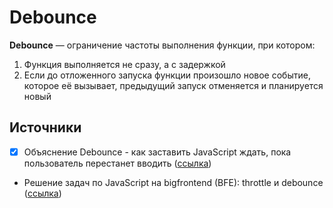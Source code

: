 # Debounce
**Debounce** — ограничение частоты выполнения функции, при котором:
1. Функция выполняется не сразу, а с задержкой
2. Если до отложенного запуска функции произошло новое событие, которое её вызывает, предыдущий запуск отменяется и планируется новый

## Источники
- [x] Объяснение Debounce - как заставить JavaScript ждать, пока пользователь перестанет вводить ([ссылка](https://webbeaver.ru/debounce-explained?utm_source=pocket-app&utm_medium=share))
-  Решение задач по JavaScript на bigfrontend (BFE): throttle и debounce ([ссылка](https://habr.com/ru/post/585750/))